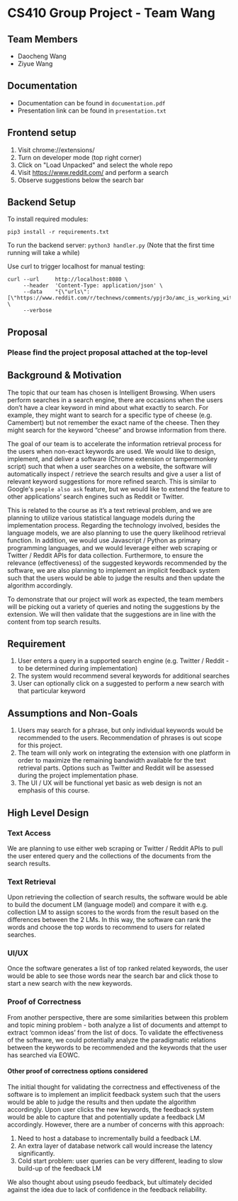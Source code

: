# CS410 Group Project - Team Wang

## Team Members
- Daocheng Wang
- Ziyue Wang

## Documentation
- Documentation can be found in `documentation.pdf`
- Presentation link can be found in `presentation.txt`

## Frontend setup
1. Visit chrome://extensions/
2. Turn on developer mode (top right corner)
3. Click on "Load Unpacked" and select the whole repo
4. Visit https://www.reddit.com/ and perform a search
5. Observe suggestions below the search bar


## Backend Setup
To install required modules:
```
pip3 install -r requirements.txt
```

To run the backend server: `python3 handler.py` (Note that the first time running will take a while)

Use curl to trigger localhost for manual testing:
```
curl --url     http://localhost:8080 \
     --header  'Content-Type: application/json' \
     --data    "{\"urls\":[\"https://www.reddit.com/r/technews/comments/ypjr3o/amc_is_working_with_zoom_to_turn_some_theaters\"]}" \
     --verbose
```


## Proposal

### Please find the project proposal attached at the top-level

## Background & Motivation

The topic that our team has chosen is Intelligent Browsing. When users perform searches in a search engine, there are occasions when the users don’t have a clear keyword in mind about what exactly to search. For example, they might want to search for a specific type of cheese (e.g. Camembert) but not remember the exact name of the cheese. Then they might search for the keyword “cheese” and browse information from there.

The goal of our team is to accelerate the information retrieval process for the users when non-exact keywords are used. We would like to design, implement, and deliver a software (Chrome extension or tampermonkey script) such that when a user searches on a website, the software will automatically inspect / retrieve the search results and give a user a list of relevant keyword suggestions for more refined search. This is similar to Google's `people also ask` feature, but we would like to extend the feature to other applications’ search engines such as Reddit or Twitter. 

This is related to the course as it’s a text retrieval problem, and we are planning to utilize various statistical language models during the implementation process. Regarding the technology involved, besides the language models, we are also planning to use the query likelihood retrieval function. In addition, we would use Javascript / Python as primary programming languages, and we would leverage either web scraping or Twitter / Reddit APIs for data collection. Furthermore, to ensure the relevance (effectiveness) of the suggested keywords recommended by the software, we are also planning to implement an implicit feedback system such that the users would be able to judge the results and then update the algorithm accordingly.

To demonstrate that our project will work as expected, the team members will be picking out a variety of queries and noting the suggestions by the extension. We will then validate that the suggestions are in line with the content from top search results.


## Requirement
1. User enters a query in a supported search engine (e.g. Twitter / Reddit - to be determined during implementation)
1. The system would recommend several keywords for additional searches
1. User can optionally click on a suggested to perform a new search with that particular keyword

## Assumptions and Non-Goals
1. Users may search for a phrase, but only individual keywords would be recommended to the users. Recommendation of phrases is out scope for this project.
1. The team will only work on integrating the extension with one platform in order to maximize the remaining bandwidth available for the text retrieval parts. Options such as Twitter and Reddit will be assessed during the project implementation phase.
1. The UI / UX will be functional yet basic as web design is not an emphasis of this course.

## High Level Design

### Text Access
We are planning to use either web scraping or Twitter / Reddit APIs to pull the user entered query and the collections of the documents from the search results.

### Text Retrieval
Upon retrieving the collection of search results, the software would be able to build the document LM (language model) and compare it with e.g. collection LM to assign scores to the words from the result based on the differences between the 2 LMs. In this way, the software can rank the words and choose the top words to recommend to users for related searches.

### UI/UX
Once the software generates a list of top ranked related keywords, the user would be able to see those words near the search bar and click those to start a new search with the new keywords.

### Proof of Correctness
From another perspective, there are some similarities between this problem and topic mining problem - both analyze a list of documents and attempt to extract ‘common ideas’ from the list of docs. To validate the effectiveness of the software, we could potentially analyze the paradigmatic relations between the keywords to be recommended and the keywords that the user has searched via EOWC.

#### Other proof of correctness options considered
The initial thought for validating the correctness and effectiveness of the software is to implement an implicit feedback system such that the users would be able to judge the results and then update the algorithm accordingly. Upon user clicks the new keywords, the feedback system would be able to capture that and potentially update a feedback LM accordingly. However, there are a number of concerns with this approach:
1. Need to host a database to incrementally build a feedback LM.
1. An extra layer of database network call would increase the latency significantly.
1. Cold start problem: user queries can be very different, leading to slow build-up of the feedback LM

We also thought about using pseudo feedback, but ultimately decided against the idea due to lack of confidence in the feedback reliability.